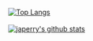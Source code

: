 [![Top Langs](https://github-readme-stats.vercel.app/api/top-langs/?username=japerry911&hide=php,typescript,gnsl,html&count_private=true)](https://github.com/anuraghazra/github-readme-stats)
<br /><br />
[![japerry's github stats](https://github-readme-stats.vercel.app/api?username=japerry911&show_icons=true&theme=radical&count_private=true)](https://github.com/anuraghazra/github-readme-stats)
